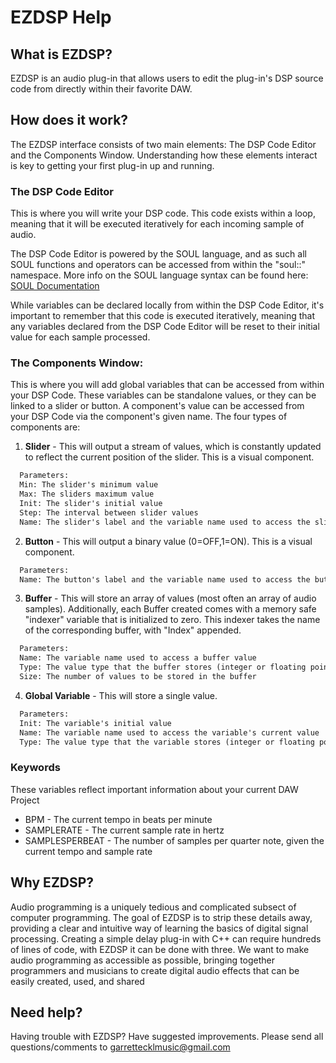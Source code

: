 # EZDSP Help

## What is EZDSP?

EZDSP is an audio plug-in that allows users to edit the plug-in's DSP source code from directly within their favorite DAW.  

## How does it work?


The EZDSP interface consists of two main elements: The DSP Code Editor and the Components Window. Understanding how these elements interact is key to getting your first plug-in up and running.

### The DSP Code Editor

This is where you will write your DSP code. This code exists within a loop, meaning that it will be executed iteratively for each incoming sample of audio.

The DSP Code Editor is powered by the SOUL language, and as such all SOUL functions and operators can be accessed from within the "soul::" namespace. More info on the SOUL language syntax can be found here: [SOUL Documentation](https://github.com/soul-lang/SOUL/blob/master/docs/SOUL_Language.md)

While variables can be declared locally from within the DSP Code Editor, it's important to remember that this code is executed iteratively, meaning that any variables declared from the DSP Code Editor will be reset to their initial value for each sample processed. 

### The Components Window:

This is where you will add global variables that can be accessed from within your DSP Code. These variables can be standalone values, or they can be linked to a slider or button. A component's value can be accessed from your DSP Code via the component's given name. The four types of components are:

1) **Slider** - This will output a stream of values, which is constantly updated to reflect the current position of the slider. This is a visual component.
```markdown
  Parameters:  
  Min: The slider's minimum value  
  Max: The sliders maximum value  
  Init: The slider's initial value  
  Step: The interval between slider values  
  Name: The slider's label and the variable name used to access the slider's current value  
```
2) **Button** - This will output a binary value (0=OFF,1=ON). This is a visual component.
```markdown
  Parameters:  
  Name: The button's label and the variable name used to access the button's current value  
```  
3) **Buffer** - This will store an array of values (most often an array of audio samples). Additionally, each Buffer created comes with a memory safe "indexer" variable that is initialized to zero. This indexer takes the name of the corresponding buffer, with "Index" appended.
```markdown
  Parameters:  
  Name: The variable name used to access a buffer value  
  Type: The value type that the buffer stores (integer or floating point numbers)  
  Size: The number of values to be stored in the buffer  
``` 
4) **Global Variable** - This will store a single value.
```markdown
  Parameters:  
  Init: The variable's initial value  
  Name: The variable name used to access the variable's current value  
  Type: The value type that the variable stores (integer or floating point numbers)  
```

### Keywords

These variables reflect important information about your current DAW Project

- BPM - The current tempo in beats per minute
- SAMPLERATE - The current sample rate in hertz
- SAMPLESPERBEAT - The number of samples per quarter note, given the current tempo and sample rate

## Why EZDSP?

Audio programming is a uniquely tedious and complicated subsect of computer programming. The goal of EZDSP is to strip these details away, providing a clear and intuitive way of learning the basics of digital signal processing. Creating a simple delay plug-in with C++ can require hundreds of lines of code, with EZDSP it can be done with three. We want to make audio programming as accessible as possible, bringing together programmers and musicians to create digital audio effects that can be easily created, used, and shared

## Need help?

Having trouble with EZDSP? Have suggested improvements. Please send all questions/comments to [garrettecklmusic@gmail.com](mailto:garrettecklmusic@gmail.com)

